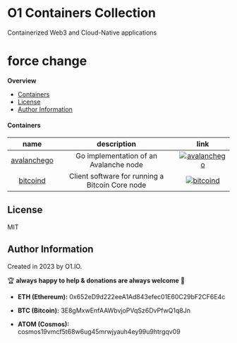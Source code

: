 # O1 Containers Collection

Containerized Web3 and Cloud-Native applications

# force change

**Overview**
  - [Containers](#containers)
  - [License](#license)
  - [Author Information](#author-information)

#### Containers

| name | description | link |
| :---: | :---: | :---: |
| [avalanchego](./avalanchego) | Go implementation of an Avalanche node | [![avalanchego](https://img.shields.io/docker/pulls/0labs/avalanchego?style=flat)](https://hub.docker.com/repository/docker/0labs/avalanchego) |
| [bitcoind](./bitcoind) | Client software for running a Bitcoin Core node | [![bitcoind](https://img.shields.io/docker/pulls/0labs/bitcoind?style=flat)](https://hub.docker.com/repository/docker/0labs/bitcoind) |

License
-------

MIT

Author Information
------------------

Created in 2023 by O1.IO.

🏆 **always happy to help & donations are always welcome** 💸

* **ETH (Ethereum):** 0x652eD9d222eeA1Ad843efec01E60C29bF2CF6E4c

* **BTC (Bitcoin):** 3E8gMxwEnfAAWbvjoPVqSz6DvPfwQ1q8Jn

* **ATOM (Cosmos):** cosmos19vmcf5t68w6ug45mrwjyauh4ey99u9htrgqv09
